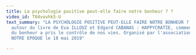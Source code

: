 ```yaml
---
title: La psychologie positive peut-elle faire notre bonheur ? ?
video_id: T04vovhk5-U
text_summary: "LA PSYCHOLOGIE POSITIVE PEUT-ELLE FAIRE NOTRE BONHEUR ? \nDiscussion-débat
  autour du livre de Eva ILLOUZ et Edgard CABANAS : HAPPYCRATIE, comment l'industrie
  du bonheur a pris le contrôle de nos vies. Organisé par l'association COMPRENDRE
  NOTRE EPOQUE le 18 mai 2019"

---
```

